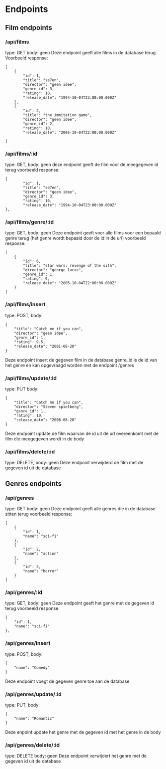 # Endpoints

## Film endpoints

### /api/films
type: GET
body: geen
Deze endpoint geeft alle films in de database terug
Voorbeeld response:
```
[
    {
        "id": 1,
        "title": "se7en",
        "director": "geen idee",
        "genre_id": 3,
        "rating": 10,
        "release_date": "1994-10-04T23:00:00.000Z"
    },
    {
        "id": 2,
        "title": "the immitation game",
        "director": "geen idee",
        "genre_id": 2,
        "rating": 10,
        "release_date": "2005-10-04T22:00:00.000Z"
    
]
```

### /api/films/:id
type: GET,
body: geen
deze endpoint geeft de film voor de meegegeven id terug
voorbeeld response:
```
{
        "id": 1,
        "title": "se7en",
        "director": "geen idee",
        "genre_id": 3,
        "rating": 10,
        "release_date": "1994-10-04T23:00:00.000Z"
},
```

### /api/films/genre/:id
type: GET,
body: geen
Deze endpoint geeft voor alle films voor een bepaald genre terug (het genre wordt bepaald door de id in de url)
voorbeeld response:
```
[
    {
        "id": 6,
        "title": "star wars: revenge of the sith",
        "director": "george lucas",
        "genre_id": 1,
        "rating": 9,
        "release_date": "2005-10-04T22:00:00.000Z"
    }
]
```

### /api/films/insert
type: POST,
body:
```
{
    "title": "Catch me if you can",
    "director": "geen idee",
    "genre_id": 1,
    "rating": 9.5,
    "release_date": "2001-08-20"
}
```
Deze endpoint insert de gegeven film in de database
genre_id is de id van het genre en kan opgevraagd worden met de endpoint /genres

### /api/films/update/:id
type: PUT
body: 
```
{
    "title": "Catch me if you can",
    "director": "Steven spielberg",
    "genre_id": 1,
    "rating": 10,
    "release_date": "2008-08-20"
}
```
Deze endpoint update de film waarvan de id uit de url overeenkomt met de film die meegegeven wordt in de body

### /api/films/delete/:id
type: DELETE,
body: geen
Deze endpoint verwijderd de film met de gegeven id uit de database

## Genres endpoints

### /api/genres
type: GET
body: geen
Deze endpoint geeft alle genres die in de database zitten terug
voorbeeld response:
```
[
    {
        "id": 1,
        "name": "sci-fi"
    },
    {
        "id": 2,
        "name": "action"
    },
    {
        "id": 3,
        "name": "horror"
    }
]
```

### /api/genres/:id
type: GET,
body: geen
Deze endpoint geeft het genre met de gegeven id terug
voorbeeld response:
```
{
    "id": 1,
    "name": "sci-fi"
},
```

### /api/genres/insert
type: POST,
body:
```
{
    "name": "Comedy"
}
```
Deze endpoint voegt de gegeven genre toe aan de database

### /api/genres/update/:id
type: PUT,
body: 
```
{
    "name": "Romantic"
}
```
Deze enpoint update het genre met de gegeven id met het genre in de body

### /api/genres/delete/:id
type: DELETE
body: geen
Deze endpoint verwijdert het genre met de gegeven id uit de database


